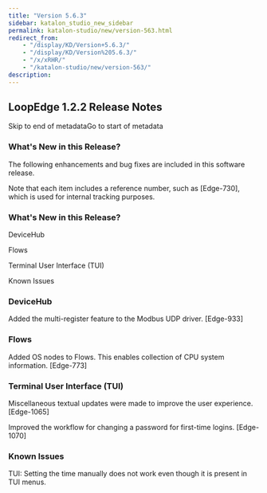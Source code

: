 ```yaml
---
title: "Version 5.6.3"
sidebar: katalon_studio_new_sidebar
permalink: katalon-studio/new/version-563.html
redirect_from:
    - "/display/KD/Version+5.6.3/"
    - "/display/KD/Version%205.6.3/"
    - "/x/xRHR/"
    - "/katalon-studio/new/version-563/"
description:
---
```


## LoopEdge 1.2.2 Release Notes

Skip to end of metadataGo to start of metadata

### What's New in this Release?

The following enhancements and bug fixes are included in this software release.

Note that each item includes a reference number, such as [Edge-730], which is used for internal tracking purposes.

### What's New in this Release?

DeviceHub

Flows

Terminal User Interface (TUI)

Known Issues

### DeviceHub

Added the multi-register feature to the Modbus UDP driver. [Edge-933]

### Flows

Added OS nodes to Flows. This enables collection of CPU system information. [Edge-773]

### Terminal User Interface (TUI)

Miscellaneous textual updates were made to improve the user experience. [Edge-1065]

Improved the workflow for changing a password for first-time logins. [Edge-1070]

### Known Issues

TUI: Setting the time manually does not work even though it is present in TUI menus.